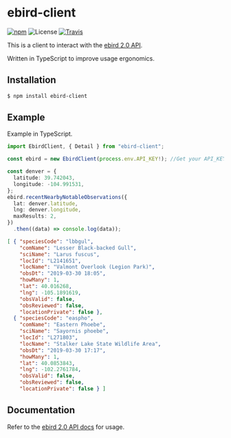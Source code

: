 # ebird-client

[![npm](https://img.shields.io/npm/v/ebird-client.svg)](https://www.npmjs.com/package/ebird-client)
![License](https://img.shields.io/npm/l/ebird-client.svg)
[![Travis](https://img.shields.io/travis/com/dannyfritz/ebird-client.svg)](https://travis-ci.com/dannyfritz/ebird-client/)

This is a client to interact with the [ebird 2.0 API](https://documenter.getpostman.com/view/664302/ebird-api-20/2HTbHW).

Written in TypeScript to improve usage ergonomics.

## Installation

```sh
$ npm install ebird-client
```

## Example

Example in TypeScript.

```ts
import EbirdClient, { Detail } from "ebird-client";

const ebird = new EbirdClient(process.env.API_KEY!); //Get your API_KEY from eBird

const denver = {
  latitude: 39.742043,
  longitude: -104.991531,
};
ebird.recentNearbyNotableObservations({
  lat: denver.latitude,
  lng: denver.longitude,
  maxResults: 2,
})
  .then((data) => console.log(data));
```

```json
[ { "speciesCode": "lbbgul",
    "comName": "Lesser Black-backed Gull",                    
    "sciName": "Larus fuscus",
    "locId": "L2141651",
    "locName": "Valmont Overlook (Legion Park)",              
    "obsDt": "2019-03-30 18:05",
    "howMany": 1,
    "lat": 40.016268,
    "lng": -105.1891619,
    "obsValid": false,
    "obsReviewed": false,
    "locationPrivate": false },
  { "speciesCode": "easpho",
    "comName": "Eastern Phoebe",
    "sciName": "Sayornis phoebe",                             
    "locId": "L271803",
    "locName": "Stalker Lake State Wildlife Area",            
    "obsDt": "2019-03-30 17:17",
    "howMany": 1,
    "lat": 40.0853843,
    "lng": -102.2761784,
    "obsValid": false,
    "obsReviewed": false,
    "locationPrivate": false } ]

```

## Documentation

Refer to the [ebird 2.0 API docs](https://documenter.getpostman.com/view/664302/ebird-api-20/2HTbHW) for usage.
